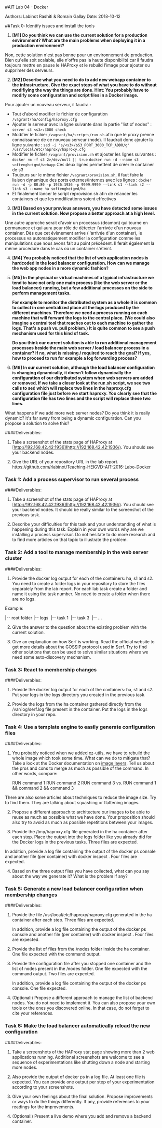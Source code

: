 #AIT Lab 04 - Docker

Authors: Labinot Rashiti & Romain Gallay
Date: 2018-10-12

##Task 0: Identify issues and install the tools

1. **[M1] Do you think we can use the current solution for a production environment? What are the main problems when deploying it in a production environment?**

Non, cette solution n'est pas bonne pour un environnement de production. Bien qu'elle soit scalable, elle n'offre pas la haute disponibilité car il faudra toujours mettre en pause le HAProxy et le rebuild l'image pour ajouter ou supprimer des serveurs.

2. **[M2] Describe what you need to do to add new webapp container to the infrastructure. Give the exact steps of what you have to do without modifiying the way the things are done. Hint: You probably have to modify some configuration and script files in a Docker image.**

Pour ajouter un nouveau serveur, il faudra : 

- Tout d'abord modifier le fichier de configuration `/vagrant/ha/config/haproxy.cfg`
- Ajouter le serveur avec la ligne suivante dans la partie "list of nodes" : `server s3 <s3>:3000 check`
- Modifier le fichier `/vagrant/ha/scripts/run.sh` afin que le proxy prenne connaissance de ce nouveau serveur (node). Il faudrait donc ajouter la ligne suivante : 
  `sed -i 's/<s3>/$S3_PORT_3000_TCP_ADDR/g' /usr/local/etc/haproxy/haproxy.cfg`
- Modifier le fichier `/vagrant/provision.sh` et ajouter les lignes suivantes :
  `docker rm -f s3 2>/dev/null || true`
  `docker run -d --name s3 softengheigvd/webapp`
  Ces deux lignes permettent de créer le container de s3
- Toujours sur le même fichier `/vagrant/provision.sh`, il faut faire la liaison dynamique des ports externes/internes avec les lignes :
  `docker run -d -p 80:80 -p 1936:1936 -p 9999:9999 --link s1 --link s2 --link s3 --name ha softengheigvd/ha`
- Et finalement lancer le script reprovision.sh afin de relancer les containers et que les modifications soient effectives

3. **[M3] Based on your previous answers, you have detected some issues in the current solution. Now propose a better approach at a high level.**

Une autre approche serait d'avoir un processus (deamon) qui tourne en permanance et qui aura pour rôle de détecter l'arrivée d'un nouveau container. Dès que cet évènement arrive (l'arrivée d'un container), le processus va automatiquement modifier la configuration comme les manipulations que nous avons fait au point précédent. Il ferait également la même procédure dans le cas où un container s'éteint.

4. **[M4] You probably noticed that the list of web application nodes is hardcoded in the load balancer configuration. How can we manage the web app nodes in a more dynamic fashion?**

5. **[M5] In the physical or virtual machines of a typical infrastructure we tend to have not only one main process (like the web server or the load balancer) running, but a few additional processes on the side to perform management tasks.**

   **For example to monitor the distributed system as a whole it is common to collect in one centralized place all the logs produced by the different machines. Therefore we need a process running on each machine that will forward the logs to the central place. (We could also imagine a central tool that reaches out to each machine to gather the logs. That's a push vs. pull problem.) It is quite common to see a push mechanism used for this kind of task.**

   **Do you think our current solution is able to run additional management processes beside the main web server / load balancer process in a container? If no, what is missing / required to reach the goal? If yes, how to proceed to run for example a log forwarding process?**


6. **[M6] In our current solution, although the load balancer configuration is changing dynamically, it doesn't follow dynamically the configuration of our distributed system when web servers are added or removed. If we take a closer look at the run.sh script, we see two calls to sed which will replace two lines in the haproxy.cfg configuration file just before we start haproxy. You clearly see that the configuration file has two lines and the script will replace these two lines.**

What happens if we add more web server nodes? Do you think it is really dynamic? It's far away from being a dynamic configuration. Can you propose a solution to solve this?

####Deliverables:

1. Take a screenshot of the stats page of HAProxy at  [http://192.168.42.42:1936](http://192.168.42.42:1936/). You should see your backend nodes.

2. Give the URL of your repository URL in the lab report.  <https://github.com/rlabinot/Teaching-HEIGVD-AIT-2016-Labo-Docker>

### Task 1: Add a process supervisor to run several process

####Deliverables:

1. Take a screenshot of the stats page of HAProxy at [http://192.168.42.42:1936](http://192.168.42.42:1936/). You should see your backend nodes. It should be really similar to the screenshot of the previous task.

2. Describe your difficulties for this task and your understanding of what is happening during this task. Explain in your own words why are we installing a process supervisor. Do not hesitate to do more research and to find more articles on that topic to illustrate the problem.

### Task 2: Add a tool to manage membership in the web server cluster

####Deliverables:

1. Provide the docker log output for each of the containers: ha, s1 and s2. You need to create a folder logs in your repository to store the files separately from the lab report. For each lab task create a folder and name it using the task number. No need to create a folder when there are no logs.

Example:

|-- root folder
  |-- logs
​    |-- task 1
​    |-- task 3
​    |-- ...



2. Give the answer to the question about the existing problem with the current solution.

3. Give an explanation on how Serf is working. Read the official website to get more details about the GOSSIP protocol used in Serf. Try to find other solutions that can be used to solve similar situations where we need some auto-discovery mechanism.

### Task 3: React to membership changes

####Deliverables:

1. Provide the docker log output for each of the containers: ha, s1 and s2. Put your logs in the logs directory you created in the previous task.

2. Provide the logs from the ha container gathered directly from the /var/log/serf.log file present in the container. Put the logs in the logs directory in your repo.

### Task 4: Use a template engine to easily generate configuration files

####Deliverables:

1. You probably noticed when we added xz-utils, we have to rebuild the whole image which took some time. What can we do to mitigate that? Take a look at the Docker documentation on [image layers](https://docs.docker.com/engine/userguide/storagedriver/imagesandcontainers/#images-and-layers). Tell us about the pros and cons to merge as much as possible of the command. In other words, compare:

   RUN command 1
   RUN command 2
   RUN command 3
   vs.
   RUN command 1 && command 2 && command 3



There are also some articles about techniques to reduce the image size. Try to find them. They are talking about squashing or flattening images.

2. Propose a different approach to architecture our images to be able to reuse as much as possible what we have done. Your proposition should also try to avoid as much as possible repetitions between your images.

3. Provide the /tmp/haproxy.cfg file generated in the ha container after each step. Place the output into the logs folder like you already did for the Docker logs in the previous tasks. Three files are expected.

In addition, provide a log file containing the output of the docker ps console and another file (per container) with docker inspect <container>. Four files are expected.

4. Based on the three output files you have collected, what can you say about the way we generate it? What is the problem if any?

### Task 5: Generate a new load balancer configuration when membership changes

####Deliverables:

1. Provide the file /usr/local/etc/haproxy/haproxy.cfg generated in the ha container after each step. Three files are expected.

   In addition, provide a log file containing the output of the docker ps console and another file (per container) with docker inspect <container>. Four files are expected.

2. Provide the list of files from the /nodes folder inside the ha container. One file expected with the command output.

3. Provide the configuration file after you stopped one container and the list of nodes present in the /nodes folder. One file expected with the command output. Two files are expected.

   In addition, provide a log file containing the output of the docker ps console. One file expected.

4. (Optional:) Propose a different approach to manage the list of backend nodes. You do not need to implement it. You can also propose your own tools or the ones you discovered online. In that case, do not forget to cite your references.

### Task 6: Make the load balancer automatically reload the new configuration

####Deliverables:

1. Take a screenshots of the HAProxy stat page showing more than 2 web applications running. Additional screenshots are welcome to see a sequence of experimentations like shutting down a node and starting more nodes.

2. Also provide the output of docker ps in a log file. At least one file is expected. You can provide one output per step of your experimentation according to your screenshots.

3. Give your own feelings about the final solution. Propose improvements or ways to do the things differently. If any, provide references to your readings for the improvements.

4. (Optional:) Present a live demo where you add and remove a backend container.